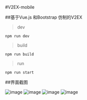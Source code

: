 #V2EX-mobile

##基于Vue.js 和Bootstrap 仿制的V2EX

>dev

`npm run dev`

>build

`npm run build`

>run

`npm run start`

##界面截图

![image](https://github.com/Vincent1993/V2EX-mobile/raw/master/screenshots/V2EX-latest.png)
![image](https://github.com/Vincent1993/V2EX-mobile/raw/master/screenshots/V2EX-node.png)
![image](https://github.com/Vincent1993/V2EX-mobile/raw/master/screenshots/V2EX-user.png)
![image](https://github.com/Vincent1993/V2EX-mobile/raw/master/screenshots/V2EX-detail.png)
